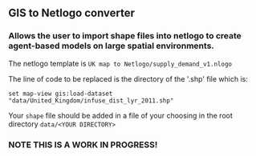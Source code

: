 ## GIS to Netlogo converter
### Allows the user to import shape files into netlogo to create agent-based models on large spatial environments.
The netlogo template is `UK map to Netlogo/supply_demand_v1.nlogo`


The line of code to be replaced is the directory of the '.shp' file which is:


`set map-view gis:load-dataset "data/United_Kingdom/infuse_dist_lyr_2011.shp"`


Your `shape` file should be added in a file of your choosing in the root directory `data/<YOUR DIRECTORY>` 

### NOTE THIS IS A WORK IN PROGRESS!
